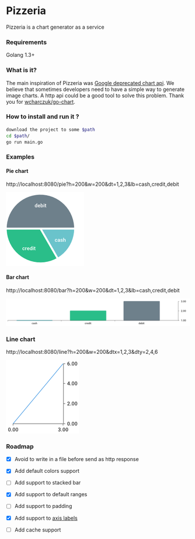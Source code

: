 Pizzeria
=========

Pizzeria is a chart generator as a service


### Requirements

Golang 1.3+

### What is it?

The main inspiration of Pizzeria was
[Google deprecated chart api](https://developers.google.com/chart/image). 
We believe that sometimes developers need to have a simple way to generate
image charts. 
A http api could be a good tool to solve this problem.
Thank you for [wcharczuk/go-chart](https://github.com/wcharczuk/go-chart).


### How to install and run it ?

```bash
download the project to some $path
cd $path/
go run main.go
```

### Examples 

#### Pie chart

http://localhost:8080/pie?h=200&w=200&dt=1,2,3&lb=cash,credit,debit

![](./_images/pie.png)

#### Bar chart 

http://localhost:8080/bar?h=200&w=200&dt=1,2,3&lb=cash,credit,debit

![](./_images/bar.png)

### Line chart 

http://localhost:8080/line?h=200&w=200&dtx=1,2,3&dty=2,4,6

![](./_images/line.png)

### Roadmap 

- [x] Avoid to write in a file before send as http response
- [x] Add default colors support 
- [ ] Add support to stacked bar
- [X] Add support to default ranges 
- [ ] Add support to padding
- [X] Add support to [axis labels](https://github.com/wcharczuk/go-chart/blob/master/_examples/custom_ticks/main.go)
- [ ] Add cache support



